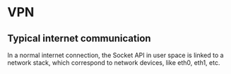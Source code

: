 # VPN

## Typical internet communication

In a normal internet connection, the Socket API in user space is linked to a network stack, which correspond to network devices, like eth0, eth1, etc. 